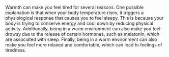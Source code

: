 Warmth can make you feel tired for several reasons. One possible explanation is that when your body temperature rises, it triggers a physiological response that causes you to feel sleepy. This is because your body is trying to conserve energy and cool down by reducing physical activity. Additionally, being in a warm environment can also make you feel drowsy due to the release of certain hormones, such as melatonin, which are associated with sleep. Finally, being in a warm environment can also make you feel more relaxed and comfortable, which can lead to feelings of tiredness.